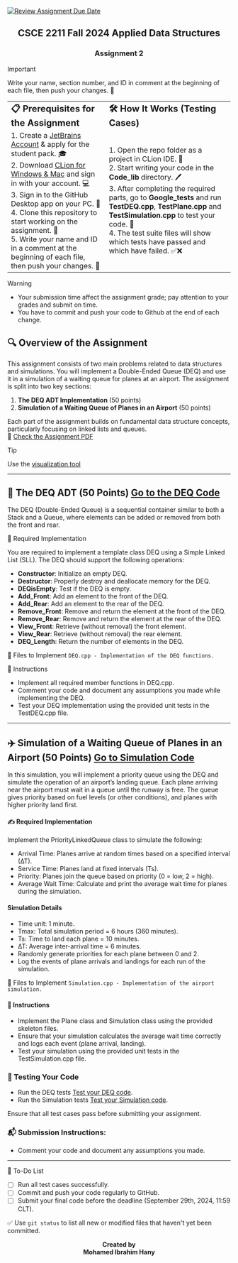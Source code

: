 [![Review Assignment Due Date](https://classroom.github.com/assets/deadline-readme-button-22041afd0340ce965d47ae6ef1cefeee28c7c493a6346c4f15d667ab976d596c.svg)](https://classroom.github.com/a/jvkZmbAi)
<h2 align="center">CSCE 2211 Fall 2024 Applied Data Structures</h2>
<h3 align="center">Assignment 2</h3>

> [!IMPORTANT]  
> Write your name, section number, and ID in comment at the beginning of each file, then push your changes. 📝

<table border="0">
 <tr>
    <td><b style="font-size:20px">📋 Prerequisites for the Assignment</b></td>
    <td><b style="font-size:20px">🛠️ How It Works (Testing Cases)</b></td>
 </tr>
 <tr>
    <td>
    1. Create a <a href="https://account.jetbrains.com/login" target="_blank">JetBrains Account</a> & apply for the student pack. 🎓<br>    
    2. Download <a href="https://www.jetbrains.com/clion/download/#section=mac" target="_blank">CLion for Windows & Mac</a> and sign in with your account. 💻<br>    
    3. Sign in to the GitHub Desktop app on your PC. 🔗<br>  
    4. Clone this repository to start working on the assignment. 📂<br>
    5. Write your name and ID in a comment at the beginning of each file, then push your changes. 📝<br>
    </td>
    <td>
    1. Open the repo folder as a project in CLion IDE. 🚀<br> 
    2. Start writing your code in the <strong>Code_lib</strong> directory. 🖊️<br>
    3. After completing the required parts, go to <strong>Google_tests</strong> and run <strong>TestDEQ.cpp</strong>, <strong>TestPlane.cpp</strong> and <strong>TestSimulation.cpp</strong> to test your code. 🧪<br>
    4. The test suite files will show which tests have passed and which have failed. ✅❌<br>
    </td>
 </tr>
</table>

> [!WARNING]  
> - Your submission time affect the assignment grade; pay attention to your grades and submit on time.
> - You have to commit and push your code to Github at the end of each change.

## 🔍 Overview of the Assignment
This assignment consists of two main problems related to data structures and simulations. You will implement a Double-Ended Queue (DEQ) and use it in a simulation of a waiting queue for planes at an airport. The assignment is split into two key sections:  
1.	**The DEQ ADT Implementation** (50 points)
2.  **Simulation of a Waiting Queue of Planes in an Airport** (50 points)

Each part of the assignment builds on fundamental data structure concepts, particularly focusing on linked lists and queues.  
📕 [Check the Assignment PDF](CSCE_2211_Assignment2.pdf)

> [!TIP]
> Use the [visualization tool](https://visualgo.net/en/list)

***

## 🧱 The DEQ ADT (50 Points) [Go to the DEQ Code](Code_lib/DEQ.cpp)

The DEQ (Double-Ended Queue) is a sequential container similar to both a Stack and a Queue, where elements can be added or removed from both the front and rear.

🔨 Required Implementation

You are required to implement a template class DEQ using a Simple Linked List (SLL). The DEQ should support the following operations:

- **Constructor**: Initialize an empty DEQ.
- **Destructor**: Properly destroy and deallocate memory for the DEQ.
- **DEQisEmpty**: Test if the DEQ is empty.
- **Add_Front**: Add an element to the front of the DEQ.
- **Add_Rear**: Add an element to the rear of the DEQ.
- **Remove_Front**: Remove and return the element at the front of the DEQ.
- **Remove_Rear**: Remove and return the element at the rear of the DEQ.
- **View_Front**: Retrieve (without removal) the front element.
- **View_Rear**: Retrieve (without removal) the rear element.
- **DEQ_Length**: Return the number of elements in the DEQ.

📁 Files to Implement `DEQ.cpp - Implementation of the DEQ functions.`

🚀 Instructions

- Implement all required member functions in DEQ.cpp.
- Comment your code and document any assumptions you made while implementing the DEQ.
- Test your DEQ implementation using the provided unit tests in the TestDEQ.cpp file.

***

## ✈️ Simulation of a Waiting Queue of Planes in an Airport (50 Points) [Go to Simulation Code](Code_lib/Simulation.cpp)

In this simulation, you will implement a priority queue using the DEQ and simulate the operation of an airport’s landing queue. Each plane arriving near the airport must wait in a queue until the runway is free. The queue gives priority based on fuel levels (or other conditions), and planes with higher priority land first.

#### ✍️ Required Implementation

Implement the PriorityLinkedQueue class to simulate the following:

- Arrival Time: Planes arrive at random times based on a specified interval (∆T).
- Service Time: Planes land at fixed intervals (Ts).
- Priority: Planes join the queue based on priority (0 = low, 2 = high).
- Average Wait Time: Calculate and print the average wait time for planes during the simulation.

#### Simulation Details

- Time unit: 1 minute.
- Tmax: Total simulation period = 6 hours (360 minutes).
- Ts: Time to land each plane = 10 minutes.
- ∆T: Average inter-arrival time = 6 minutes.
- Randomly generate priorities for each plane between 0 and 2.
- Log the events of plane arrivals and landings for each run of the simulation.

📁 Files to Implement `Simulation.cpp - Implementation of the airport simulation.`

#### 🚀 Instructions

- Implement the Plane class and Simulation class using the provided skeleton files.
- Ensure that your simulation calculates the average wait time correctly and logs each event (plane arrival, landing).
- Test your simulation using the provided unit tests in the TestSimulation.cpp file.

### 🔧 Testing Your Code
- Run the DEQ tests [Test your DEQ code](Google_tests/TestDEQ.cpp).
- Run the Simulation tests [Test your Simulation code](Google_tests/TestSimulation.cpp).

Ensure that all test cases pass before submitting your assignment.

### 📬 Submission Instructions:
- Comment your code and document any assumptions you made.

***
📝 To-Do List
- [ ] Run all test cases successfully.
- [ ] Commit and push your code regularly to GitHub.
- [ ] Submit your final code before the deadline (September 29th, 2024, 11:59 CLT).

:white_check_mark: Use `git status` to list all new or modified files that haven't yet been committed.

<p align="center">
  <b>Created by</b><br>
  <b>Mohamed Ibrahim Hany</b>
</p>

